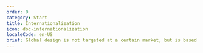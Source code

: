 ```yaml
---
order: 0
category: Start
title: Internationalization
icon: doc-internationalization
localeCode: en-US
brief: Global design is not targeted at a certain market, but is based on commonalities, looking for differences, and creating an inclusive design so that different users in different countries and regions can understand the same design language and ensure the basic experience of the interface.
---
```


<InternationalizationTabs locale="en-US" />